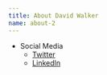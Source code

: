 ```yaml
---
title: About David Walker
name: about-2
---
```


* Social Media
  * [Twitter](https://twitter.com/grax)
  * [LinkedIn](https://www.linkedin.com/in/davidalanwalker)
